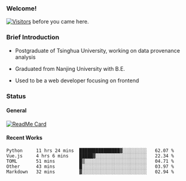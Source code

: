 ### Welcome!

[![Visitors](https://visitor-badge.laobi.icu/badge?page_id=HermitSun.HermitSun)]() before you came here.

### Brief Introduction

- Postgraduate of Tsinghua University, working on data provenance analysis

- Graduated from Nanjing University with B.E.

- Used to be a web developer focusing on frontend

### Status

#### General

[![ReadMe Card](https://github-readme-stats.hermitsun.vercel.app/api?username=HermitSun&count_private=true&show_icons=true)]()

#### Recent Works

<!--START_SECTION:waka-->
```text
Python     11 hrs 24 mins  ███████████████▓░░░░░░░░░   62.07 % 
Vue.js     4 hrs 6 mins    █████▓░░░░░░░░░░░░░░░░░░░   22.34 % 
TOML       51 mins         █▒░░░░░░░░░░░░░░░░░░░░░░░   04.71 % 
Other      43 mins         █░░░░░░░░░░░░░░░░░░░░░░░░   03.97 % 
Markdown   32 mins         ▓░░░░░░░░░░░░░░░░░░░░░░░░   02.94 % 
```
<!--END_SECTION:waka-->

